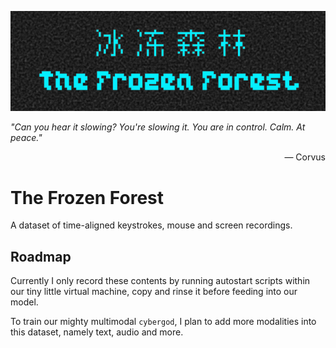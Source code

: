 ![icon of the frozen forest](../propaganda/logos/frozen_forest_1.png)

*"Can you hear it slowing? You're slowing it. You are in control. Calm. At peace."*

<div style='text-align: right;'>— Corvus</div>

# The Frozen Forest

A dataset of time-aligned keystrokes, mouse and screen recordings.

## Roadmap

Currently I only record these contents by running autostart scripts within our tiny little virtual machine, copy and rinse it before feeding into our model.

To train our mighty multimodal `cybergod`, I plan to add more modalities into this dataset, namely text, audio and more.

